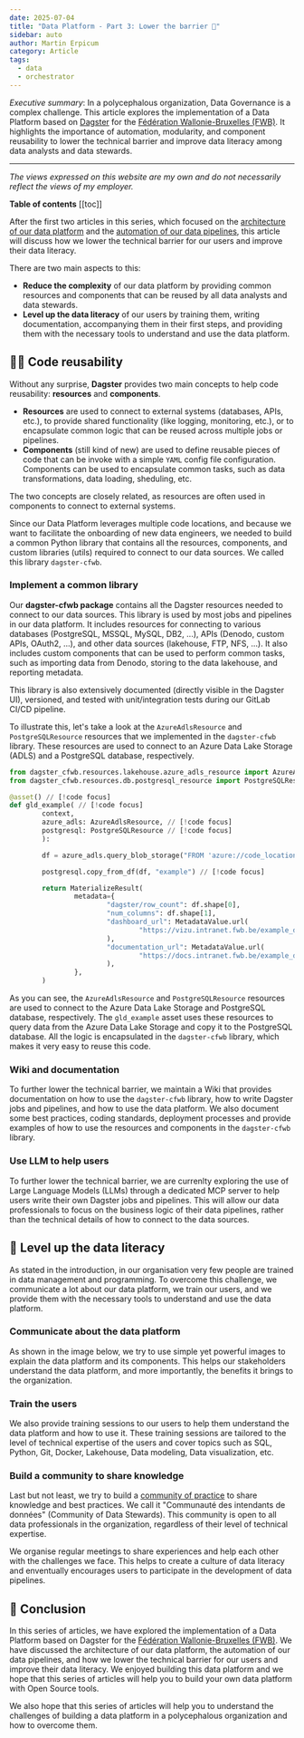 ```yaml
---
date: 2025-07-04
title: "Data Platform - Part 3: Lower the barrier 🚧"
sidebar: auto
author: Martin Erpicum
category: Article
tags:
  - data
  - orchestrator
---
```


_Executive summary_: In a polycephalous organization, Data Governance is a complex challenge. This article explores the implementation of a Data Platform based on [Dagster](https://dagster.io/) for the [Fédération Wallonie-Bruxelles (FWB)](https://www.federation-wallonie-bruxelles.be). It highlights the importance of automation, modularity, and component reusability to lower the technical barrier and improve data literacy among data analysts and data stewards.

---

_The views expressed on this website are my own and do not necessarily reflect the views of my employer._

**Table of contents**
[[toc]]

After the first two articles in this series, which focused on the [architecture of our data platform](/blog/posts/2025/data_platform_in_fwb_00_intro.html) and the [automation of our data pipelines](/blog/posts/2025/data_platform_in_fwb_01_automate.html), this article will discuss how we lower the technical barrier for our users and improve their data literacy.

There are two main aspects to this:

- **Reduce the complexity** of our data platform by providing common resources and components that can be reused by all data analysts and data stewards.
- **Level up the data literacy** of our users by training them, writing documentation, accompanying them in their first steps, and providing them with the necessary tools to understand and use the data platform.

## 🧑‍💻 Code reusability

Without any surprise, **Dagster** provides two main concepts to help code reusability: **resources** and **components**.

- **Resources** are used to connect to external systems (databases, APIs, etc.), to provide shared functionality (like logging, monitoring, etc.), or to encapsulate common logic that can be reused across multiple jobs or pipelines.
- **Components** (still kind of new) are used to define reusable pieces of code that can be invoke with a simple `YAML` config file configuration. Components can be used to encapsulate common tasks, such as data transformations, data loading, sheduling, etc.

The two concepts are closely related, as resources are often used in components to connect to external systems.

Since our Data Platform leverages multiple code locations, and because we want to facilitate the onboarding of new data engineers, we needed to build a common Python library that contains all the resources, components, and custom libraries (utils) required to connect to our data sources. We called this library `dagster-cfwb`.

### Implement a common library

<ImageCenter src="https://raw.githubusercontent.com/tintamarre/tintamarre.github.io/refs/heads/master/src/assets/diagrams/dagster_cfwb.drawio.png" alt="" width="400" />

Our **dagster-cfwb package** contains all the Dagster resources needed to connect to our data sources. This library is used by most jobs and pipelines in our data platform. It includes resources for connecting to various databases (PostgreSQL, MSSQL, MySQL, DB2, ...), APIs (Denodo, custom APIs, OAuth2, ...), and other data sources (lakehouse, FTP, NFS, ...). It also includes custom components that can be used to perform common tasks, such as importing data from Denodo, storing to the data lakehouse, and reporting metadata.

This library is also extensively documented (directly visible in the Dagster UI), versioned, and tested with unit/integration tests during our GitLab CI/CD pipeline.

To illustrate this, let's take a look at the `AzureAdlsResource` and `PostgreSQLResource` resources that we implemented in the `dagster-cfwb` library. These resources are used to connect to an Azure Data Lake Storage (ADLS) and a PostgreSQL database, respectively.

```python
from dagster_cfwb.resources.lakehouse.azure_adls_resource import AzureAdlsResource // [!code focus]
from dagster_cfwb.resources.db.postgresql_resource import PostgreSQLResource // [!code focus]

@asset() // [!code focus]
def gld_example( // [!code focus]
        context,
        azure_adls: AzureAdlsResource, // [!code focus]
        postgresql: PostgreSQLResource // [!code focus]
        ):

        df = azure_adls.query_blob_storage("FROM 'azure://code_location/stg/example.parquet'") // [!code focus]

        postgresql.copy_from_df(df, "example") // [!code focus]

        return MaterializeResult(
                metadata={
                        "dagster/row_count": df.shape[0],
                        "num_columns": df.shape[1],
                        "dashboard_url": MetadataValue.url(
                                "https://vizu.intranet.fwb.be/example_dashboard"
                        ),
                        "documentation_url": MetadataValue.url(
                                "https://docs.intranet.fwb.be/example_documentation"
                        ),
                },
        )

```

As you can see, the `AzureAdlsResource` and `PostgreSQLResource` resources are used to connect to the Azure Data Lake Storage and PostgreSQL database, respectively. The `gld_example` asset uses these resources to query data from the Azure Data Lake Storage and copy it to the PostgreSQL database. All the logic is encapsulated in the `dagster-cfwb` library, which makes it very easy to reuse this code.

### Wiki and documentation

To further lower the technical barrier, we maintain a Wiki that provides documentation on how to use the `dagster-cfwb` library, how to write Dagster jobs and pipelines, and how to use the data platform. We also document some best practices, coding standards, deployment processes and provide examples of how to use the resources and components in the `dagster-cfwb` library.

### Use LLM to help users

To further lower the technical barrier, we are currenlty exploring the use of Large Language Models (LLMs) through a dedicated MCP server to help users write their own Dagster jobs and pipelines. This will allow our data professionals to focus on the business logic of their data pipelines, rather than the technical details of how to connect to the data sources.

## 📖 Level up the data literacy

As stated in the introduction, in our organisation very few people are trained in data management and programming. To overcome this challenge, we communicate a lot about our data platform, we train our users, and we provide them with the necessary tools to understand and use the data platform.

### Communicate about the data platform

As shown in the image below, we try to use simple yet powerful images to explain the data platform and its components. This helps our stakeholders understand the data platform, and more importantly, the benefits it brings to the organization.

<ImageCenter src="https://i.imgur.com/bEy2kU2.png" alt="" width="800" />

### Train the users

We also provide training sessions to our users to help them understand the data platform and how to use it. These training sessions are tailored to the level of technical expertise of the users and cover topics such as SQL, Python, Git, Docker, Lakehouse, Data modeling, Data visualization, etc.

<ImageCenter src="https://i.imgur.com/GtduQZ6.png" alt="" width="400" />

<ImageCenter src="https://i.imgur.com/zwhAa9D.png" alt="" width="400" />

### Build a community to share knowledge

Last but not least, we try to build a [community of practice](https://en.wikipedia.org/wiki/Community_of_practice) to share knowledge and best practices. We call it "Communauté des intendants de données" (Community of Data Stewards). This community is open to all data professionals in the organization, regardless of their level of technical expertise.

We organise regular meetings to share experiences and help each other with the challenges we face. This helps to create a culture of data literacy and enventually encourages users to participate in the development of data pipelines.

## 📝 Conclusion

In this series of articles, we have explored the implementation of a Data Platform based on Dagster for the [Fédération Wallonie-Bruxelles (FWB)](https://www.federation-wallonie-bruxelles.be/). We have discussed the architecture of our data platform, the automation of our data pipelines, and how we lower the technical barrier for our users and improve their data literacy. We enjoyed building this data platform and we hope that this series of articles will help you to build your own data platform with Open Source tools.

We also hope that this series of articles will help you to understand the challenges of building a data platform in a polycephalous organization and how to overcome them.

